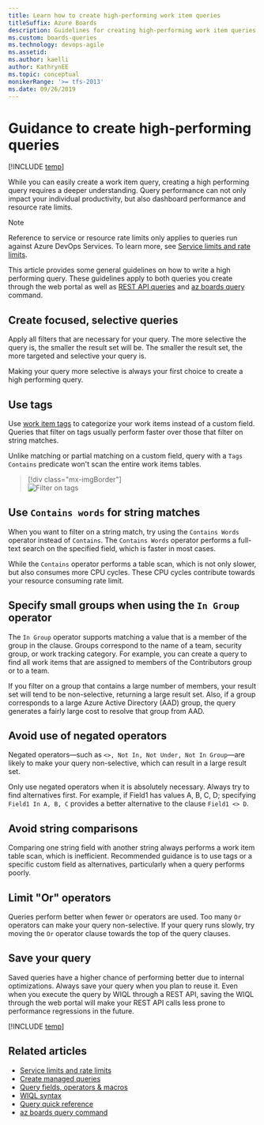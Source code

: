 ```yaml
---
title: Learn how to create high-performing work item queries
titleSuffix: Azure Boards
description: Guidelines for creating high-performing work item queries in Azure Boards, Azure DevOps, & Team Foundation Server
ms.custom: boards-queries  
ms.technology: devops-agile
ms.assetid: 
ms.author: kaelli
author: KathrynEE
ms.topic: conceptual
monikerRange: '>= tfs-2013'
ms.date: 09/26/2019  
---
```


# Guidance to create high-performing queries

[!INCLUDE [temp](../includes/version-vsts-tfs-all-versions.md)]

While you can easily create a work item query, creating a high performing query requires a deeper understanding. Query performance can not only impact your individual productivity, but also dashboard performance and resource rate limits.

> [!NOTE]  
> Reference to service or resource rate limits only applies to queries run against Azure DevOps Services. To learn more, see [Service limits and rate limits](../../user-guide/service-limits.md).

This article provides some general guidelines on how to write a high performing query. These guidelines apply to both queries you create through the web portal as well as [REST API queries](/rest/api/azure/devops/wit/queries) and [az boards query](/cli/azure/ext/azure-devops/boards#ext-azure-devops-az-boards-query) command.

## Create focused, selective queries

Apply all filters that are necessary for your query. The more selective the query is, the smaller the result set will be. The smaller the result set, the more targeted and selective your query is.

Making your query more selective is always your first choice to create a high performing query.

## Use tags

Use [work item tags](add-tags-to-work-items.md) to categorize your work items instead of a custom field. Queries that filter on tags usually perform faster over those that filter on string matches.

Unlike matching or partial matching on a custom field, query with a `Tags Contains` predicate won't scan the entire work items tables.

> [!div class="mx-imgBorder"]  
> ![Filter on tags](media/high-perf/tag-contains-web.png)

## Use `Contains words` for string matches

When you want to filter on a string match, try using the `Contains Words` operator instead of `Contains`. The `Contains Words` operator performs a full-text search on the specified field, which is faster in most cases.

While the `Contains` operator performs a table scan, which is not only slower, but also consumes more CPU cycles. These CPU cycles contribute towards your resource consuming rate limit.

## Specify small groups when using the `In Group` operator

The `In Group` operator supports matching a value that is a member of the group in the clause. Groups correspond to the name of a team, security group, or work tracking category. For example, you can create a query to find all work items that are assigned to members of the Contributors group or to a team.

If you filter on a group that contains a large number of members, your result set will tend to be non-selective, returning a large result set. Also, if a group corresponds to a large Azure Active Directory (AAD) group, the query generates a fairly large cost to resolve that group from AAD.

## Avoid use of negated operators

Negated operators&mdash;such as `<>, Not In, Not Under, Not In Group`&mdash;are likely to make your query non-selective, which can result in a large result set.

Only use negated operators when it is absolutely necessary. Always try to find alternatives first. For example, if Field1 has values A, B, C, D; specifying `Field1 In A, B, C` provides a better alternative to the clause `Field1 <> D`.

## Avoid string comparisons

Comparing one string field with another string always performs a work item table scan, which is inefficient. Recommended guidance is to use tags or a specific custom field as alternatives, particularly when a query performs poorly.

## Limit "Or" operators

Queries perform better when fewer `Or` operators are used. Too many `Or` operators can make your query non-selective. If your query runs slowly, try moving the `Or` operator clause towards the top of the query clauses.

## Save your query

Saved queries have a higher chance of performing better due to internal optimizations. Always save your query when you plan to reuse it. Even when you execute the query by WIQL through a REST API, saving the WIQL through the web portal will make your REST API calls less prone to performance regressions in the future.

[!INCLUDE [temp](../includes/rest-apis-queries.md)]

## Related articles

- [Service limits and rate limits](../../user-guide/service-limits.md)
- [Create managed queries](using-queries.md)
- [Query fields, operators & macros](query-operators-variables.md)
- [WIQL syntax](wiql-syntax.md)
- [Query quick reference](query-index-quick-ref.md)
- [az boards query command](/cli/azure/ext/azure-devops/boards#ext-azure-devops-az-boards-query)
